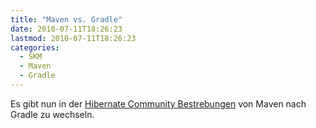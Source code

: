 ```yaml
---
title: "Maven vs. Gradle"
date: 2010-07-11T18:26:23
lastmod: 2010-07-11T18:26:23
categories:
  - SKM
  - Maven
  - Gradle
---
```

Es gibt nun in der <a href="http://community.jboss.org/wiki/Gradlewhy">Hibernate Community Bestrebungen</a> von Maven nach Gradle zu wechseln. 
